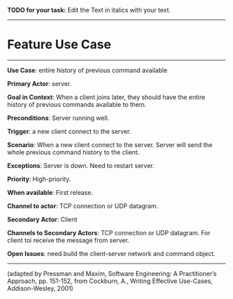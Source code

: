 **TODO for your task:** Edit the Text in italics with your text.

<hr>

# Feature Use Case

<hr>

**Use Case**: entire history of previous command available

**Primary Actor**:  server.

**Goal in Context**: When a client joins later, they should have the entire history of previous commands available to them.

**Preconditions**: Server running well.

**Trigger**: a new client connect to the server.
  
**Scenario**: When a new client connect to the server. Server will send the whole previous command history to the client.
 
**Exceptions**: Server is down. Need to restart server.

**Priority**: High-priority.

**When available**: First release.

**Channel to actor**: TCP connection or UDP datagram.

**Secondary Actor**: Client

**Channels to Secondary Actors**: TCP connection or UDP datagram. For client toi receive the message from server.

**Open Issues**: need build the client-server network and command object.

<hr>



(adapted by Pressman and Maxim, Software Engineering: A Practitioner’s Approach, pp. 151-152, from Cockburn,
A., Writing Effective Use-Cases, Addison-Wesley, 2001)
